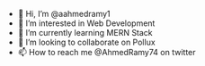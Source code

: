 - 👋 Hi, I’m @aahmedramy1
- 👀 I’m interested in Web Development
- 🌱 I’m currently learning MERN Stack
- 💞️ I’m looking to collaborate on Pollux
- 📫 How to reach me @AhmedRamy74 on twitter



